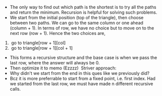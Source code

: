 - The only way to find out which path is the shortest is to try all the paths and return the minimum. Recursion is helpful for solving such problems.
- We start from the initial position (top of the triangle), then choose between two paths. We can go to the same column or one ahead (column + 1). In terms of row, we have no choice but to move on to the next row (row + 1). Hence the two choices are,
1.  go to triangle[row + 1][col]
2.  go to triangle[row + 1][col + 1]
- This forms a recursive structure and the base case is when we pass the last row, where the answer will always be 0.
- Then optimize it to memo (Ezzzz)
​
Striver approach:
- Why didn't we start from the end in this ques like we previously did?
- Bcz it is more preferrable to start from a fixed point, i.e. first index. Had we started from the last row, we must have made n different recursive calls.